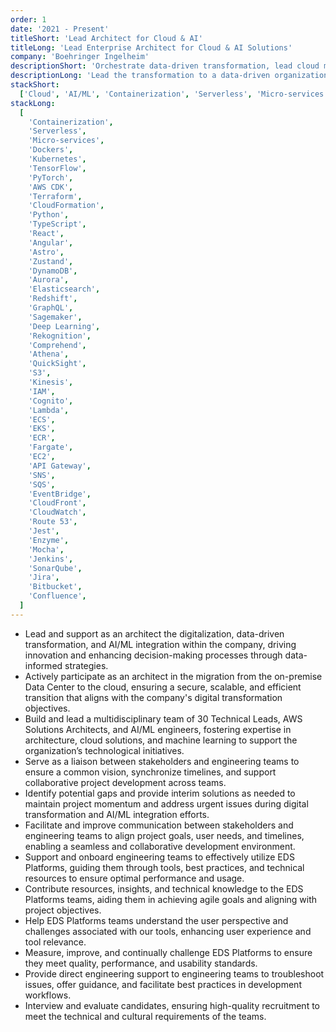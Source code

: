 ```yaml
---
order: 1
date: '2021 - Present'
titleShort: 'Lead Architect for Cloud & AI'
titleLong: 'Lead Enterprise Architect for Cloud & AI Solutions'
company: 'Boehringer Ingelheim'
descriptionShort: 'Orchestrate data-driven transformation, lead cloud migration, and build and manage a team of experts to enhance collaboration, innovation, and technology alignment across the organization'
descriptionLong: 'Lead the transformation to a data-driven organization, fostering a culture of data-informed decision-making to leverage insights, boost efficiency, and drive innovation. Oversee the migration from on-premise to cloud, ensuring a secure, scalable, and efficient transition that aligns with digital transformation goals. Additionally, build and lead the ELS (Early Life Support) team of technical leads, AWS solution architects, and AI/ML specialists to provide architecture guidance, best practices, and integration support, ensuring seamless collaboration and alignment across technological projects'
stackShort:
  ['Cloud', 'AI/ML', 'Containerization', 'Serverless', 'Micro-services', 'IaC', 'Python', 'Typescript', 'CI/CD']
stackLong:
  [
    'Containerization',
    'Serverless',
    'Micro-services',
    'Dockers',
    'Kubernetes',
    'TensorFlow',
    'PyTorch',
    'AWS CDK',
    'Terraform',
    'CloudFormation',
    'Python',
    'TypeScript',
    'React',
    'Angular',
    'Astro',
    'Zustand',
    'DynamoDB',
    'Aurora',
    'Elasticsearch',
    'Redshift',
    'GraphQL',
    'Sagemaker',
    'Deep Learning',
    'Rekognition',
    'Comprehend',
    'Athena',
    'QuickSight',
    'S3',
    'Kinesis',
    'IAM',
    'Cognito',
    'Lambda',
    'ECS',
    'EKS',
    'ECR',
    'Fargate',
    'EC2',
    'API Gateway',
    'SNS',
    'SQS',
    'EventBridge',
    'CloudFront',
    'CloudWatch',
    'Route 53',
    'Jest',
    'Enzyme',
    'Mocha',
    'Jenkins',
    'SonarQube',
    'Jira',
    'Bitbucket',
    'Confluence',
  ]
---
```


<p>
  <ul class="">
    <li class="pb-2"><span class="text-primary">Lead and support as an architect the digitalization, data-driven transformation, and AI/ML integration within the company</span>, driving innovation and enhancing decision-making processes through data-informed strategies.</li>
    <li class="pb-2"><span class="text-primary">Actively participate as an architect in the migration from the on-premise Data Center to the cloud</span>, ensuring a secure, scalable, and efficient transition that aligns with the company's digital transformation objectives.</li>
    <li class="pb-2"><span class="text-primary">Build and lead a multidisciplinary team of 30 Technical Leads, AWS Solutions Architects, and AI/ML engineers</span>, fostering expertise in architecture, cloud solutions, and machine learning to support the organization’s technological initiatives.</li>
    <li class="pb-2"><span class="text-primary">Serve as a liaison between stakeholders and engineering teams</span> to ensure a common vision, synchronize timelines, and support collaborative project development across teams.</li>
    <li class="pb-2"><span class="text-primary">Identify potential gaps and provide interim solutions as needed</span> to maintain project momentum and address urgent issues during digital transformation and AI/ML integration efforts.</li>
    <li class="pb-2"><span class="text-primary">Facilitate and improve communication between stakeholders and engineering teams</span> to align project goals, user needs, and timelines, enabling a seamless and collaborative development environment.</li>
    <li class="pb-2"><span class="text-primary">Support and onboard engineering teams to effectively utilize EDS Platforms</span>, guiding them through tools, best practices, and technical resources to ensure optimal performance and usage.</li>
    <li class="pb-2"><span class="text-primary">Contribute resources, insights, and technical knowledge to the EDS Platforms teams</span>, aiding them in achieving agile goals and aligning with project objectives.</li>
    <li class="pb-2"><span class="text-primary">Help EDS Platforms teams understand the user perspective and challenges associated with our tools</span>, enhancing user experience and tool relevance.</li>
    <li class="pb-2"><span class="text-primary">Measure, improve, and continually challenge EDS Platforms</span> to ensure they meet quality, performance, and usability standards.</li>
    <li class="pb-2"><span class="text-primary">Provide direct engineering support to engineering teams</span> to troubleshoot issues, offer guidance, and facilitate best practices in development workflows.</li>
    <li class="pb-2"><span class="text-primary">Interview and evaluate candidates</span>, ensuring high-quality recruitment to meet the technical and cultural requirements of the teams.</li>
  </ul>
</p>
